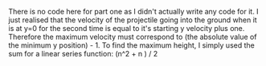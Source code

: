 There is no code here for part one as I didn't actually write any code for it.
I just realised that the velocity of the projectile going into the ground when it is at y=0 for the second time is equal to it's starting y velocity plus one. Therefore the maximum velocity must correspond to (the absolute value of the minimum y position) - 1.
To find the maximum height, I simply used the sum for a linear series function: (n^2 + n ) / 2
